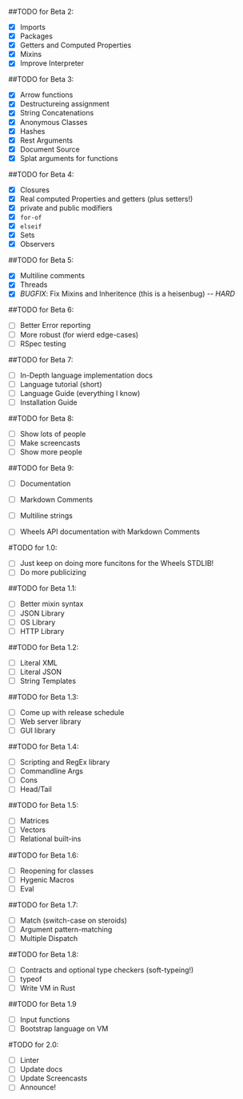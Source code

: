 ##TODO for Beta 2:
 - [X]  Imports
 - [X]  Packages
 - [X]  Getters and Computed Properties
 - [X]  Mixins
 - [X]  Improve Interpreter

##TODO for Beta 3:
 - [X]  Arrow functions
 - [X]  Destructureing assignment
 - [X]  String Concatenations
 - [X]  Anonymous Classes
 - [X]  Hashes
 - [X]  Rest Arguments
 - [X]  Document Source
 - [X]  Splat arguments for functions

##TODO for Beta 4:
 - [X]  Closures
 - [X]  Real computed Properties and getters (plus setters!)
 - [X]  private and public modifiers
 - [X]  `for-of`
 - [X]  `elseif`
 - [X]  Sets
 - [X]  Observers

##TODO for Beta 5:
 - [X]  Multiline comments
 - [X]  Threads
 - [X]  *BUGFIX*: Fix Mixins and Inheritence (this is a heisenbug) -- *HARD*

##TODO for Beta 6:
 - [ ]  Better Error reporting
 - [ ]  More robust (for wierd edge-cases)
 - [ ]  RSpec testing

##TODO for Beta 7:
 - [ ]  In-Depth language implementation docs
 - [ ]  Language tutorial (short)
 - [ ]  Language Guide (everything I know)
 - [ ]  Installation Guide

##TODO for Beta 8:
 - [ ]  Show lots of people
 - [ ]  Make screencasts
 - [ ]  Show more people

##TODO for Beta 9:
 - [ ]  Documentation
 - [ ]  Markdown Comments
 - [ ]  Multiline strings
 - [ ]  Wheels API documentation with Markdown Comments


#TODO for 1.0:
 - [ ]  Just keep on doing more funcitons for the Wheels STDLIB!
 - [ ]  Do more publicizing

##TODO for Beta 1.1:
 - [ ] Better mixin syntax
 - [ ] JSON Library
 - [ ] OS Library
 - [ ] HTTP Library

##TODO for Beta 1.2:
 - [ ] Literal XML
 - [ ] Literal JSON
 - [ ] String Templates

##TODO for Beta 1.3:
 - [ ] Come up with release schedule
 - [ ] Web server library
 - [ ] GUI library

##TODO for Beta 1.4:
 - [ ] Scripting and RegEx library
 - [ ] Commandline Args
 - [ ] Cons
 - [ ] Head/Tail

##TODO for Beta 1.5:
 - [ ] Matrices
 - [ ] Vectors
 - [ ] Relational built-ins

##TODO for Beta 1.6:
 - [ ] Reopening for classes
 - [ ] Hygenic Macros
 - [ ] Eval

##TODO for Beta 1.7:
 - [ ] Match (switch-case on steroids)
 - [ ] Argument pattern-matching
 - [ ] Multiple Dispatch

##TODO for Beta 1.8:
 - [ ] Contracts and optional type checkers (soft-typeing!)
 - [ ] typeof
 - [ ] Write VM in Rust

##TODO for Beta 1.9
 - [ ] Input functions
 - [ ] Bootstrap language on VM

#TODO for 2.0:
 - [ ] Linter
 - [ ] Update docs
 - [ ] Update Screencasts
 - [ ] Announce!
